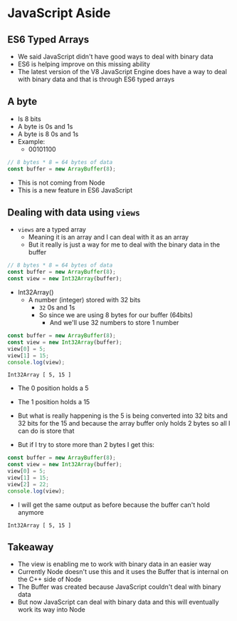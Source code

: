 # JavaScript Aside
## ES6 Typed Arrays
* We said JavaScript didn't have good ways to deal with binary data
* ES6 is helping improve on this missing ability
* The latest version of the V8 JavaScript Engine does have a way to deal with binary data and that is through ES6 typed arrays

## A byte
* Is 8 bits
* A byte is 0s and 1s
* A byte is 8 0s and 1s
* Example:
    - 00101100

```js
// 8 bytes * 8 = 64 bytes of data
const buffer = new ArrayBuffer(8);
```

* This is not coming from Node
* This is a new feature in ES6 JavaScript

## Dealing with data using `views`
* `views` are a typed array
    - Meaning it is an array and I can deal with it as an array
    - But it really is just a way for me to deal with the binary data in the buffer

```js
// 8 bytes * 8 = 64 bytes of data
const buffer = new ArrayBuffer(8);
const view = new Int32Array(buffer);
```

* Int32Array()
    - A number (integer) stored with 32 bits
        + `32` 0s and 1s
        + So since we are using 8 bytes for our buffer (64bits)
            * And we'll use 32 numbers to store 1 number

```js
const buffer = new ArrayBuffer(8);
const view = new Int32Array(buffer);
view[0] = 5;
view[1] = 15;
console.log(view);
```

`Int32Array [ 5, 15 ]`

* The 0 position holds a 5
* The 1 position holds a 15

* But what is really happening is the 5 is being converted into 32 bits and 32 bits for the 15 and because the array buffer only holds 2 bytes so all I can do is store that
* But if I try to store more than 2 bytes I get this:

```js
const buffer = new ArrayBuffer(8);
const view = new Int32Array(buffer);
view[0] = 5;
view[1] = 15;
view[2] = 22;
console.log(view);
```

* I will get the same output as before because the buffer can't hold anymore

`Int32Array [ 5, 15 ]`

## Takeaway
* The view is enabling me to work with binary data in an easier way
* Currently Node doesn't use this and it uses the Buffer that is internal on the C++ side of Node
* The Buffer was created because JavaScript couldn't deal with binary data
* But now JavaScript can deal with binary data and this will eventually work its way into Node
